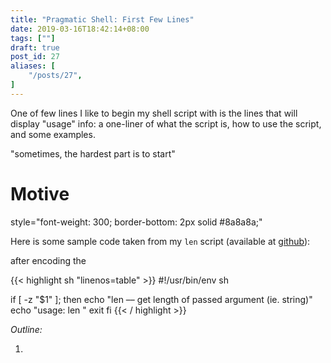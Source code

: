 ```yaml
---
title: "Pragmatic Shell: First Few Lines"
date: 2019-03-16T18:42:14+08:00
tags: [""]
draft: true
post_id: 27
aliases: [
    "/posts/27",
]
---
```


One of few lines I like to begin my shell script with is the lines that will display "usage" info: a one-liner of what the script is, how to use the script, and some examples.

"sometimes, the hardest part is to start"

<!-- more -->

# Motive


style="font-weight: 300; border-bottom: 2px solid #8a8a8a;"

Here is some sample code taken from my `len` script (available at [github](https://github.com/wzulfikar/lab/tree/master/bash/len)):

after encoding the

{{< highlight sh "linenos=table" >}}
#!/usr/bin/env sh

if [ -z "$1" ]; then
    echo "len –– get length of passed argument (ie. string)"
    echo "usage: len <string>"
    exit
fi
{{< / highlight >}}


*Outline:*

1.
